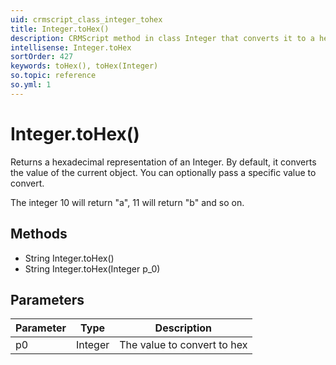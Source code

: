 ```yaml
---
uid: crmscript_class_integer_tohex
title: Integer.toHex()
description: CRMScript method in class Integer that converts it to a hexadecimal representation
intellisense: Integer.toHex
sortOrder: 427
keywords: toHex(), toHex(Integer)
so.topic: reference
so.yml: 1
---
```


# Integer.toHex()

Returns a hexadecimal representation of an Integer. By default, it converts the value of the current object. You can optionally pass a specific value to convert.

The integer 10 will return "a", 11 will return "b" and so on.

## Methods

* String Integer.toHex()
* String Integer.toHex(Integer p_0)

## Parameters

| Parameter | Type | Description |
|---|---|---|
| p0 | Integer | The value to convert to hex |
